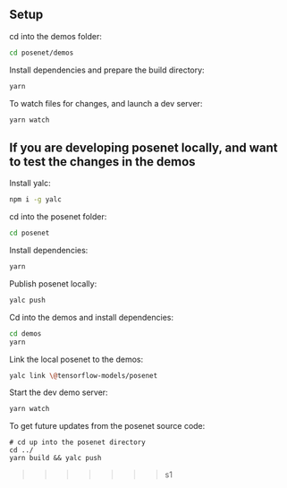 
## Setup

cd into the demos folder:

```sh
cd posenet/demos
```

Install dependencies and prepare the build directory:

```sh
yarn
```

To watch files for changes, and launch a dev server:

```sh
yarn watch
```

## If you are developing posenet locally, and want to test the changes in the demos

Install yalc:
```sh
npm i -g yalc
```

cd into the posenet folder:
```sh
cd posenet
```

Install dependencies:
```sh
yarn
```

Publish posenet locally:
```sh
yalc push
```

Cd into the demos and install dependencies:

```sh
cd demos
yarn
```

Link the local posenet to the demos:
```sh
yalc link \@tensorflow-models/posenet
```

Start the dev demo server:
```sh
yarn watch
```

To get future updates from the posenet source code:
```
# cd up into the posenet directory
cd ../
yarn build && yalc push
```
>>>>>>> s1
